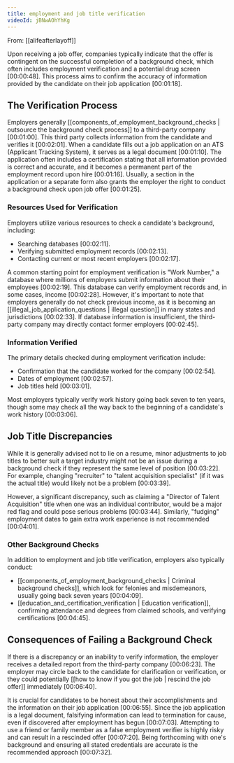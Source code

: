 ```yaml
---
title: employment and job title verification
videoId: jBNwAOhYhKg
---
```


From: [[alifeafterlayoff]] <br/> 

Upon receiving a job offer, companies typically indicate that the offer is contingent on the successful completion of a background check, which often includes employment verification and a potential drug screen <a class="yt-timestamp" data-t="00:00:48">[00:00:48]</a>. This process aims to confirm the accuracy of information provided by the candidate on their job application <a class="yt-timestamp" data-t="00:01:18">[00:01:18]</a>.

## The Verification Process

Employers generally [[components_of_employment_background_checks | outsource the background check process]] to a third-party company <a class="yt-timestamp" data-t="00:01:00">[00:01:00]</a>. This third party collects information from the candidate and verifies it <a class="yt-timestamp" data-t="00:02:01">[00:02:01]</a>. When a candidate fills out a job application on an ATS (Applicant Tracking System), it serves as a legal document <a class="yt-timestamp" data-t="00:01:10">[00:01:10]</a>. The application often includes a certification stating that all information provided is correct and accurate, and it becomes a permanent part of the employment record upon hire <a class="yt-timestamp" data-t="00:01:16">[00:01:16]</a>. Usually, a section in the application or a separate form also grants the employer the right to conduct a background check upon job offer <a class="yt-timestamp" data-t="00:01:25">[00:01:25]</a>.

### Resources Used for Verification

Employers utilize various resources to check a candidate's background, including:
*   Searching databases <a class="yt-timestamp" data-t="00:02:11">[00:02:11]</a>.
*   Verifying submitted employment records <a class="yt-timestamp" data-t="00:02:13">[00:02:13]</a>.
*   Contacting current or most recent employers <a class="yt-timestamp" data-t="00:02:17">[00:02:17]</a>.

A common starting point for employment verification is "Work Number," a database where millions of employers submit information about their employees <a class="yt-timestamp" data-t="00:02:19">[00:02:19]</a>. This database can verify employment records and, in some cases, income <a class="yt-timestamp" data-t="00:02:28">[00:02:28]</a>. However, it's important to note that employers generally do not check previous income, as it is becoming an [[illegal_job_application_questions | illegal question]] in many states and jurisdictions <a class="yt-timestamp" data-t="00:02:33">[00:02:33]</a>. If database information is insufficient, the third-party company may directly contact former employers <a class="yt-timestamp" data-t="00:02:45">[00:02:45]</a>.

### Information Verified

The primary details checked during employment verification include:
*   Confirmation that the candidate worked for the company <a class="yt-timestamp" data-t="00:02:54">[00:02:54]</a>.
*   Dates of employment <a class="yt-timestamp" data-t="00:02:57">[00:02:57]</a>.
*   Job titles held <a class="yt-timestamp" data-t="00:03:01">[00:03:01]</a>.

Most employers typically verify work history going back seven to ten years, though some may check all the way back to the beginning of a candidate's work history <a class="yt-timestamp" data-t="00:03:06">[00:03:06]</a>.

## Job Title Discrepancies

While it is generally advised not to lie on a resume, minor adjustments to job titles to better suit a target industry might not be an issue during a background check if they represent the same level of position <a class="yt-timestamp" data-t="00:03:22">[00:03:22]</a>. For example, changing "recruiter" to "talent acquisition specialist" (if it was the actual title) would likely not be a problem <a class="yt-timestamp" data-t="00:03:39">[00:03:39]</a>.

However, a significant discrepancy, such as claiming a "Director of Talent Acquisition" title when one was an individual contributor, would be a major red flag and could pose serious problems <a class="yt-timestamp" data-t="00:03:44">[00:03:44]</a>. Similarly, "fudging" employment dates to gain extra work experience is not recommended <a class="yt-timestamp" data-t="00:04:01">[00:04:01]</a>.

### Other Background Checks

In addition to employment and job title verification, employers also typically conduct:
*   [[components_of_employment_background_checks | Criminal background checks]], which look for felonies and misdemeanors, usually going back seven years <a class="yt-timestamp" data-t="00:04:09">[00:04:09]</a>.
*   [[education_and_certification_verification | Education verification]], confirming attendance and degrees from claimed schools, and verifying certifications <a class="yt-timestamp" data-t="00:04:45">[00:04:45]</a>.

## Consequences of Failing a Background Check

If there is a discrepancy or an inability to verify information, the employer receives a detailed report from the third-party company <a class="yt-timestamp" data-t="00:06:23">[00:06:23]</a>. The employer may circle back to the candidate for clarification or verification, or they could potentially [[how to know if you got the job | rescind the job offer]] immediately <a class="yt-timestamp" data-t="00:06:40">[00:06:40]</a>.

It is crucial for candidates to be honest about their accomplishments and the information on their job application <a class="yt-timestamp" data-t="00:06:55">[00:06:55]</a>. Since the job application is a legal document, falsifying information can lead to termination for cause, even if discovered after employment has begun <a class="yt-timestamp" data-t="00:07:03">[00:07:03]</a>. Attempting to use a friend or family member as a false employment verifier is highly risky and can result in a rescinded offer <a class="yt-timestamp" data-t="00:07:20">[00:07:20]</a>. Being forthcoming with one's background and ensuring all stated credentials are accurate is the recommended approach <a class="yt-timestamp" data-t="00:07:32">[00:07:32]</a>.